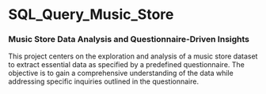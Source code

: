 # SQL_Query_Music_Store
### Music Store Data Analysis and Questionnaire-Driven Insights
This project centers on the exploration and analysis of a music store dataset to extract essential data as specified by a predefined questionnaire. The objective is to gain a comprehensive understanding of the data while addressing specific inquiries outlined in the questionnaire.
